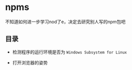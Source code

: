 # npms

不知道如何进一步学习nod了e，决定去研究别人写的npm包吧

## 目录

* 检测程序的运行环境是否为 `Windows Subsystem for Linux`

* 打开浏览器的姿势
